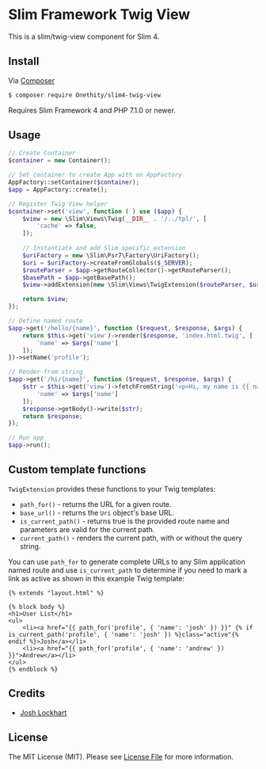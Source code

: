 # Slim Framework Twig View

This is a slim/twig-view component for Slim 4.

## Install

Via [Composer](https://getcomposer.org/)

```bash
$ composer require Onethity/slim4-twig-view
```

Requires Slim Framework 4 and PHP 7.1.0 or newer.

## Usage

```php
// Create Container
$container = new Container();

// Set container to create App with on AppFactory
AppFactory::setContainer($container);
$app = AppFactory::create();

// Register Twig View helper
$container->set('view', function ( ) use ($app) {
    $view = new \Slim\Views\Twig(__DIR__ . '/../tpl/', [
        'cache' => false,
    ]);
    
    // Instantiate and add Slim specific extension
    $uriFactory = new \Slim\Psr7\Factory\UriFactory();
    $uri = $uriFactory->createFromGlobals($_SERVER);
    $routeParser = $app->getRouteCollector()->getRouteParser();
    $basePath = $app->getBasePath();
    $view->addExtension(new \Slim\Views\TwigExtension($routeParser, $uri, $basePath));

    return $view;
});

// Define named route
$app->get('/hello/{name}', function ($request, $response, $args) {
    return $this->get('view')->render($response, 'index.html.twig', [
        'name' => $args['name']
    ]);
})->setName('profile');

// Render from string
$app->get('/hi/{name}', function ($request, $response, $args) {
    $str = $this->get('view')->fetchFromString('<p>Hi, my name is {{ name }}.</p>', [
        'name' => $args['name']
    ]);
    $response->getBody()->write($str);
    return $response;
});

// Run app
$app->run();
```


## Custom template functions

`TwigExtension` provides these functions to your Twig templates:

* `path_for()` - returns the URL for a given route.
* `base_url()` - returns the `Uri` object's base URL.
* `is_current_path()` - returns true is the provided route name and parameters are valid for the current path.
* `current_path()` - renders the current path, with or without the query string.


You can use `path_for` to generate complete URLs to any Slim application named route and use `is_current_path` to determine if you need to mark a link as active as shown in this example Twig template:

    {% extends "layout.html" %}

    {% block body %}
    <h1>User List</h1>
    <ul>
        <li><a href="{{ path_for('profile', { 'name': 'josh' }) }}" {% if is_current_path('profile', { 'name': 'josh' }) %}class="active"{% endif %}>Josh</a></li>
        <li><a href="{{ path_for('profile', { 'name': 'andrew' }) }}">Andrew</a></li>
    </ul>
    {% endblock %}
    

## Credits

- [Josh Lockhart](https://github.com/codeguy)

## License

The MIT License (MIT). Please see [License File](LICENSE.md) for more information.
